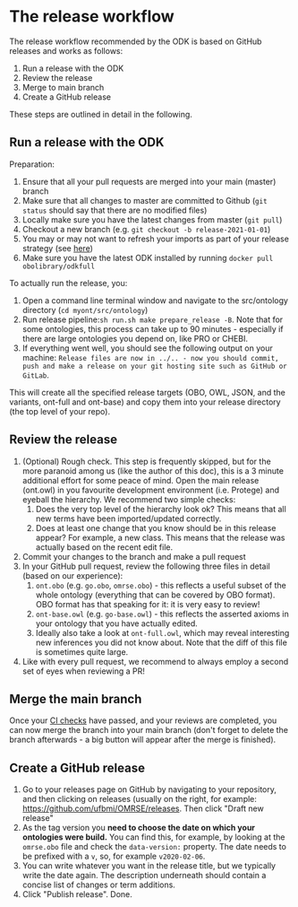 # The release workflow 
The release workflow recommended by the ODK is based on GitHub releases and works as follows:

1. Run a release with the ODK
2. Review the release
3. Merge to main branch
4. Create a GitHub release

These steps are outlined in detail in the following.

## Run a release with the ODK

Preparation:
1. Ensure that all your pull requests are merged into your main (master) branch
1. Make sure that all changes to master are committed to Github (`git status` should say that there are no modified files)
1. Locally make sure you have the latest changes from master (`git pull`)
1. Checkout a new branch (e.g. `git checkout -b release-2021-01-01`)
1. You may or may not want to refresh your imports as part of your release strategy (see [here](UpdateImports.md))
1. Make sure you have the latest ODK installed by running `docker pull obolibrary/odkfull`

To actually run the release, you:
1. Open a command line terminal window and navigate to the src/ontology directory (`cd myont/src/ontology`)
2. Run release pipeline:`sh run.sh make prepare_release -B`. Note that for some ontologies, this process can take up to 90 minutes - especially if there are large ontologies you depend on, like PRO or CHEBI.
3. If everything went well, you should see the following output on your machine: `Release files are now in ../.. - now you should commit, push and make a release on your git hosting site such as GitHub or GitLab`.

This will create all the specified release targets (OBO, OWL, JSON, and the variants, ont-full and ont-base) and copy them into your release directory (the top level of your repo).

## Review the release
1. (Optional) Rough check. This step is frequently skipped, but for the more paranoid among us (like the author of this doc), this is a 3 minute additional effort for some peace of mind. Open the main release (ont.owl) in you favourite development environment (i.e. Protege) and eyeball the hierarchy. We recommend two simple checks: 
   1. Does the very top level of the hierarchy look ok? This means that all new terms have been imported/updated correctly.
   1. Does at least one change that you know should be in this release appear? For example, a new class. This means that the release was actually based on the recent edit file. 
2. Commit your changes to the branch and make a pull request
3. In your GitHub pull request, review the following three files in detail (based on our experience):
   1. `ont.obo` (e.g. `go.obo`, `omrse.obo`) - this reflects a useful subset of the whole ontology (everything that can be covered by OBO format). OBO format has that speaking for it: it is very easy to review!
   2. `ont-base.owl` (e.g. `go-base.owl`) - this reflects the asserted axioms in your ontology that you have actually edited.
   3. Ideally also take a look at `ont-full.owl`, which may reveal interesting new inferences you did not know about. Note that the diff of this file is sometimes quite large.
4. Like with every pull request, we recommend to always employ a second set of eyes when reviewing a PR!

## Merge the main branch
Once your [CI checks](ContinuousIntegration.md) have passed, and your reviews are completed, you can now merge the branch into your main branch (don't forget to delete the branch afterwards - a big button will appear after the merge is finished).

## Create a GitHub release
1. Go to your releases page on GitHub by navigating to your repository, and then clicking on releases (usually on the right, for example: https://github.com/ufbmi/OMRSE/releases. Then click "Draft new release"
1. As the tag version you **need to choose the date on which your ontologies were build.** You can find this, for example, by looking at the `omrse.obo` file and check the `data-version:` property. The date needs to be prefixed with a `v`, so, for example `v2020-02-06`.
1. You can write whatever you want in the release title, but we typically write the date again. The description underneath should contain a concise list of changes or term additions.
1. Click "Publish release". Done.